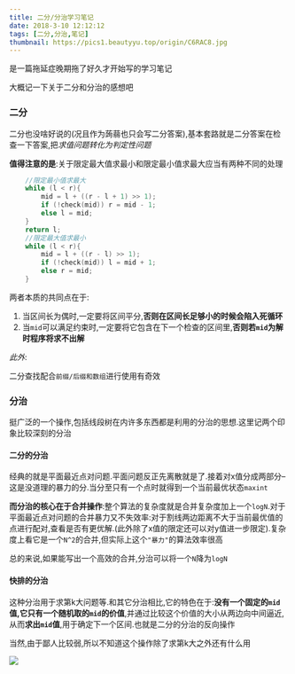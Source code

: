 ```yaml
---
title: 二分/分治学习笔记
date: 2018-3-10 12:12:12
tags: [二分,分治,笔记]
thumbnail: https://pics1.beautyyu.top/origin/C6RAC8.jpg
---
```




是一篇拖延症晚期拖了好久才开始写的学习笔记

大概记一下关于二分和分治的感想吧

### 二分

二分也没啥好说的(况且作为蒟蒻也只会写二分答案),基本套路就是二分答案在检查一下答案,把*求值问题转化为判定性问题*

**值得注意的是**:关于限定最大值求最小和限定最小值求最大应当有两种不同的处理

```c++
    //限定最小值求最大
    while (l < r){
        mid = l + ((r - l + 1) >> 1);
        if (!check(mid)) r = mid - 1;
        else l = mid;
    }
    return l;
    //限定最大值求最小
    while (l < r){
        mid = l + ((r - l) >> 1);
        if (!check(mid)) l = mid + 1;
        else r = mid;
    }
```

两者本质的共同点在于:

1. 当区间长为偶时,一定要将区间平分,**否则在区间长足够小的时候会陷入死循环**
2. 当`mid`可以满足约束时,一定要将它包含在下一个检查的区间里,**否则若`mid`为解时程序将求不出解**

*此外*:

二分查找配合`前缀/后缀和数组`进行使用有奇效

### 分治

挺广泛的一个操作,包括线段树在内许多东西都是利用的分治的思想.这里记两个印象比较深刻的分治

#### 二分的分治

经典的就是平面最近点对问题.平面问题反正先离散就是了.接着对x值分成两部分–这是没道理的暴力的分.当分至只有一个点时就得到一个当前最优状态`maxint`

**而分治的核心在于合并操作**:整个算法的复杂度就是合并复杂度加上一个`logN`.对于平面最近点对问题的合并暴力又不失效率:对于割线两边距离不大于当前最优值的点进行配对,查看是否有更优解.(此外除了x值的限定还可以对y值进一步限定).复杂度上看它是一个`N^2`的合并,但实际上这个`"暴力"`的算法效率很高

总的来说,如果能写出一个高效的合并,分治可以将一个`N`降为`logN`

#### 快排的分治

这种分治用于求第k大问题等.和其它分治相比,它的特色在于:**没有一个固定的`mid`值,它只有一个随机取的`mid`的价值**,并通过比较这个价值的大小从两边向中间逼近,从而**求出`mid`值**,用于确定下一个区间.也就是二分的分治的反向操作

当然,由于鄙人比较弱,所以不知道这个操作除了求第k大之外还有什么用

![](https://pics1.beautyyu.top/origin/C6RAC8.jpg)
